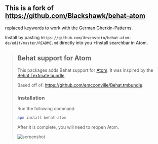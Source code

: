 ##  This is a fork of https://github.com/Blackshawk/behat-atom

replaced keywords to work with the German Gherkin-Patterns.

Install by pasting `https://github.com/Ursenstein/behat-atom-de/edit/master/README.md` directly into you +Install searchbar in Atom.


>## Behat support for Atom
>
>This packages adds Behat support for [Atom](http://atom.io). It was inspired by the [Behat Textmate bundle](https://github.com/emcconville/Behat.tmbundle).
>
>Based off of: https://github.com/emcconville/Behat.tmbundle.
>
>
>### Installation
>
>Run the following command:
>
>```sh
>apm install behat-atom
>```
>
>After it is complete, you will need to reopen Atom.
>
>![screenshot](http://i.imgur.com/vSRxOtr.png)
